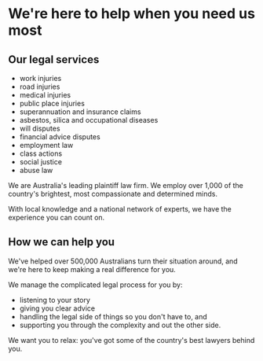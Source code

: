 # We're here to help when you need us most

## Our legal services

- work injuries
- road injuries
- medical injuries
- public place injuries
- superannuation and insurance claims
- asbestos, silica and occupational diseases
- will disputes
- financial advice disputes
- employment law
- class actions
- social justice
- abuse law

We are Australia's leading plaintiff law firm. We employ over 1,000 of the country's brightest, most compassionate and determined minds.

With local knowledge and a national network of experts, we have the experience you can count on.

## How we can help you

We've helped over 500,000 Australians turn their situation around, and we're here to keep making a real difference for you.

We manage the complicated legal process for you by:

- listening to your story
- giving you clear advice
- handling the legal side of things so you don't have to, and
- supporting you through the complexity and out the other side.

We want you to relax: you've got some of the country's best lawyers behind you.
